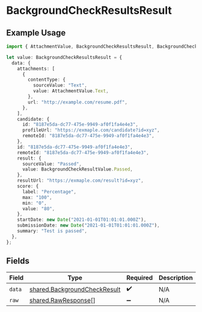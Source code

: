 # BackgroundCheckResultsResult

## Example Usage

```typescript
import { AttachmentValue, BackgroundCheckResultsResult, BackgroundCheckResultValue } from "@stackone/stackone-client-ts/sdk/models/shared";

let value: BackgroundCheckResultsResult = {
  data: {
    attachments: [
      {
        contentType: {
          sourceValue: "Text",
          value: AttachmentValue.Text,
        },
        url: "http://example.com/resume.pdf",
      },
    ],
    candidate: {
      id: "8187e5da-dc77-475e-9949-af0f1fa4e4e3",
      profileUrl: "https://exmaple.com/candidate?id=xyz",
      remoteId: "8187e5da-dc77-475e-9949-af0f1fa4e4e3",
    },
    id: "8187e5da-dc77-475e-9949-af0f1fa4e4e3",
    remoteId: "8187e5da-dc77-475e-9949-af0f1fa4e4e3",
    result: {
      sourceValue: "Passed",
      value: BackgroundCheckResultValue.Passed,
    },
    resultUrl: "https://exmaple.com/result?id=xyz",
    score: {
      label: "Percentage",
      max: "100",
      min: "0",
      value: "80",
    },
    startDate: new Date("2021-01-01T01:01:01.000Z"),
    submissionDate: new Date("2021-01-01T01:01:01.000Z"),
    summary: "Test is passed",
  },
};
```

## Fields

| Field                                                                               | Type                                                                                | Required                                                                            | Description                                                                         |
| ----------------------------------------------------------------------------------- | ----------------------------------------------------------------------------------- | ----------------------------------------------------------------------------------- | ----------------------------------------------------------------------------------- |
| `data`                                                                              | [shared.BackgroundCheckResult](../../../sdk/models/shared/backgroundcheckresult.md) | :heavy_check_mark:                                                                  | N/A                                                                                 |
| `raw`                                                                               | [shared.RawResponse](../../../sdk/models/shared/rawresponse.md)[]                   | :heavy_minus_sign:                                                                  | N/A                                                                                 |